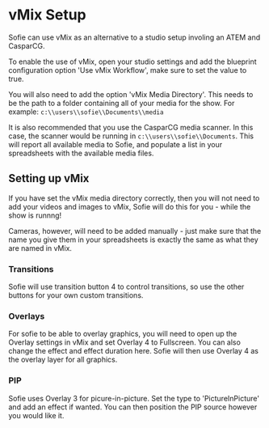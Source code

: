# vMix Setup

Sofie can use vMix as an alternative to a studio setup involing an ATEM and CasparCG.

To enable the use of vMix, open your studio settings and add the blueprint configuration option 'Use vMix Workflow', make sure to set the value to true.

You will also need to add the option 'vMix Media Directory'. This needs to be the path to a folder containing all of your media for the show. For example: `c:\\users\\sofie\\Documents\\media`

It is also recommended that you use the CasparCG media scanner. In this case, the scanner would be running in `c:\\users\\sofie\\Documents`. This will report all available media to Sofie, and populate a list in your spreadsheets with the available media files.

## Setting up vMix

If you have set the vMix media directory correctly, then you will not need to add your videos and images to vMix, Sofie will do this for you - while the show is runnng!

Cameras, however, will need to be added manually - just make sure that the name you give them in your spreadsheets is exactly the same as what they are named in vMix.

### Transitions

Sofie will use transition button 4 to control transitions, so use the other buttons for your own custom transitions.

### Overlays

For sofie to be able to overlay graphics, you will need to open up the Overlay settings in vMix and set Overlay 4 to Fullscreen. You can also change the effect and effect duration here. Sofie will then use Overlay 4 as the overlay layer for all graphics.

### PIP

Sofie uses Overlay 3 for picure-in-picture. Set the type to 'PictureInPicture' and add an effect if wanted. You can then position the PIP source however you would like it.
